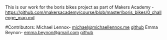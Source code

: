 This is our work for the boris bikes project as part of Makers Academy - https://github.com/makersacademy/course/blob/master/boris_bikes/0_challenge_map.md

#Contributors:
Michael Lennox- michael@michaellennox.me [github](https://github.com/michaellennox)
Emma Beynon- emma.beynon@gmail.com [github](https://github.com/emmabeynon)

